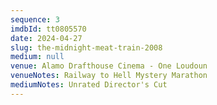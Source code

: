 ```yaml
---
sequence: 3
imdbId: tt0805570
date: 2024-04-27
slug: the-midnight-meat-train-2008
medium: null
venue: Alamo Drafthouse Cinema - One Loudoun
venueNotes: Railway to Hell Mystery Marathon
mediumNotes: Unrated Director's Cut
---
```


